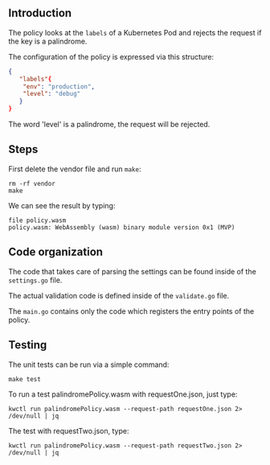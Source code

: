 ## Introduction

The policy looks at the `labels` of a Kubernetes Pod and rejects the request
if the key is a palindrome.

The configuration of the policy is expressed via this structure:

```json
{
   "labels"{ 
    "env": "production", 
    "level": "debug"
   } 
}
```

The word 'level' is a palindrome, the request will be rejected.

## Steps

First delete the vendor file and run `make`:

```shell
rm -rf vendor
make
```

We can see the result by typing:

```shell
file policy.wasm
policy.wasm: WebAssembly (wasm) binary module version 0x1 (MVP)
```

## Code organization

The code that takes care of parsing the settings can be found inside of the
`settings.go` file.

The actual validation code is defined inside of the `validate.go` file.

The `main.go` contains only the code which registers the entry points of the
policy.

## Testing

The unit tests can be run via a simple command:

```shell
make test
```

To run a test palindromePolicy.wasm with requestOne.json, just type:
```shell
kwctl run palindromePolicy.wasm --request-path requestOne.json 2> /dev/null | jq
```

The test with requestTwo.json, type:
```shell
kwctl run palindromePolicy.wasm --request-path requestTwo.json 2> /dev/null | jq
```
